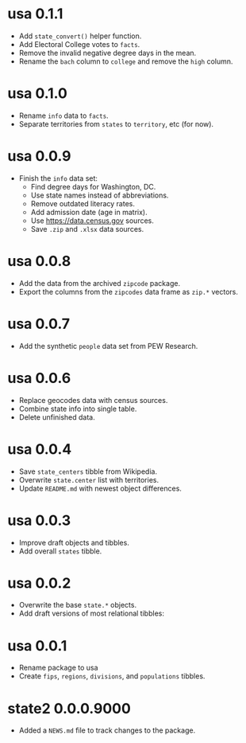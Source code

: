 # usa 0.1.1

* Add `state_convert()` helper function.
* Add Electoral College votes to `facts`.
* Remove the invalid negative degree days in the mean.
* Rename the `bach` column to `college` and remove the `high` column.

# usa 0.1.0

* Rename `info` data to `facts`.
* Separate territories from `states` to `territory`, etc (for now).

# usa 0.0.9

* Finish the `info` data set:
    * Find degree days for Washington, DC.
    * Use state names instead of abbreviations.
    * Remove outdated literacy rates.
    * Add admission date (age in matrix).
    * Use https://data.census.gov sources.
    * Save `.zip` and `.xlsx` data sources.

# usa 0.0.8

* Add the data from the archived `zipcode` package.
* Export the columns from the `zipcodes` data frame as `zip.*` vectors.

# usa 0.0.7

* Add the synthetic `people` data set from PEW Research.

# usa 0.0.6

* Replace geocodes data with census sources.
* Combine state info into single table.
* Delete unfinished data.

# usa 0.0.4

* Save `state_centers` tibble from Wikipedia.
* Overwrite `state.center` list with territories.
* Update `README.md` with newest object differences.

# usa 0.0.3

* Improve draft objects and tibbles.
* Add overall `states` tibble.

# usa 0.0.2

* Overwrite the base `state.*` objects.
* Add draft versions of most relational tibbles:
  
# usa 0.0.1

* Rename package to usa
* Create `fips`, `regions`, `divisions`, and `populations` tibbles.

# state2 0.0.0.9000

* Added a `NEWS.md` file to track changes to the package.
